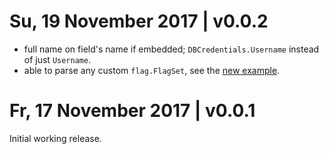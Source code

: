 # Su, 19 November 2017 | v0.0.2

- full name on field's name if embedded; `DBCredentials.Username` instead of just `Username`.
- able to parse any custom `flag.FlagSet`, see the [new example](_examples/file-and-flags-and-survey).

# Fr, 17 November 2017 | v0.0.1

Initial working release.